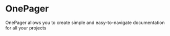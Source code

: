# OnePager
OnePager allows you to create simple and easy-to-navigate documentation for all your projects
